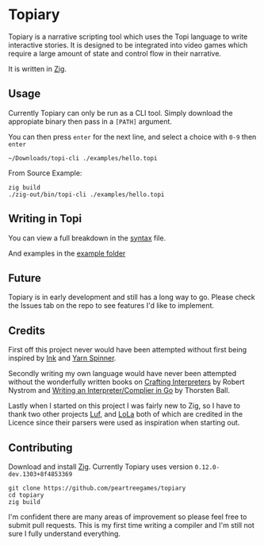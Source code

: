 # Topiary

Topiary is a narrative scripting tool which uses the Topi language to write interactive stories.
It is designed to be integrated into video games which require a large amount of state and control flow in their narrative.

It is written in [Zig](https://ziglang.org).

## Usage

Currently Topiary can only be run as a CLI tool.
Simply download the appropiate binary then pass in a `[PATH]` argument.

You can then press `enter` for the next line, and select a choice with `0-9` then `enter`

`~/Downloads/topi-cli ./examples/hello.topi`

From Source Example:
```
zig build
./zig-out/bin/topi-cli ./examples/hello.topi
```

## Writing in Topi

You can view a full breakdown in the [syntax](https://github.com/peartreegames/topiary/blob/main/docs/syntax.md) file.

And examples in the [example folder](https://github.com/peartreegames/topiary/tree/main/examples)

## Future

Topiary is in early development and still has a long way to go.
Please check the Issues tab on the repo to see features I'd like to implement.

## Credits

First off this project never would have been attempted without first being inspired by [Ink](https://github.com/inkle/ink) and [Yarn Spinner](https://yarnspinner.dev). 

Secondly writing my own language would have never been attempted without the wonderfully written books on [Crafting Interpreters](https://craftinginterpreters.com) by Robert Nystrom and [Writing an Interpreter/Complier in Go](https://interpreterbook.com)
by Thorsten Ball. 

Lastly when I started on this project I was fairly new to Zig, so I have to thank two other projects [Luf](https://github.com/Luukdegram/luf/tree/master), 
and [LoLa](https://github.com/MasterQ32/LoLa/tree/master) both of which are credited in the Licence since their parsers were used as inspiration when starting out.

## Contributing

Download and install [Zig](https://ziglang.org). Currently Topiary uses version `0.12.0-dev.1303+8f4853369`

```
git clone https://github.com/peartreegames/topiary
cd topiary
zig build
```

I'm confident there are many areas of improvement so please feel free to submit pull requests.
This is my first time writing a compiler and I'm still not sure I fully understand everything.
